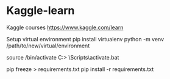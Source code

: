 # Kaggle-learn
Kaggle courses
https://www.kaggle.com/learn

Setup virtual environment
pip install virtualenv
python -m venv /path/to/new/virtual/environment

source <venv>/bin/activate
C:\> <venv>\Scripts\activate.bat

pip freeze > requirements.txt
pip install -r requirements.txt
